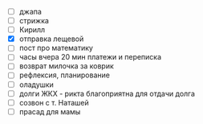- [ ] джапа
- [ ] стрижка 
- [ ] Кирилл
- [x] отправка лещевой
- [ ] пост про математику
- [ ] часы вчера 20 мин платежи и переписка
- [ ] возврат милочка за коврик
- [ ] рефлексия, планирование
- [ ] оладушки 
- [ ] долги ЖКХ - рикта благоприятна для отдачи долга
- [ ] созвон с т. Наташей 
- [ ] прасад для мамы